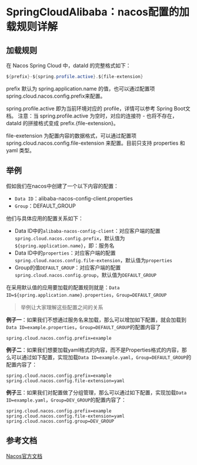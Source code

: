 # SpringCloudAlibaba：nacos配置的加载规则详解

## 加载规则

在 Nacos Spring Cloud 中，dataId 的完整格式如下：

```java
${prefix}-${spring.profile.active}.${file-extension}
```

prefix 默认为 spring.application.name 的值，也可以通过配置项 spring.cloud.nacos.config.prefix来配置。

spring.profile.active 即为当前环境对应的 profile，详情可以参考 Spring Boot文档。 注意：当 spring.profile.active 为空时，对应的连接符 - 也将不存在，dataId 的拼接格式变成 prefix.{file-extension}。

file-exetension 为配置内容的数据格式，可以通过配置项 spring.cloud.nacos.config.file-extension 来配置。目前只支持 properties 和 yaml 类型。

## 举例

假如我们在nacos中创建了一个以下内容的配置：

- `Data ID`：alibaba-nacos-config-client.properties
- `Group`：DEFAULT_GROUP

他们与具体应用的配置关系如下：

- Data ID中的`alibaba-nacos-config-client`：对应客户端的配置`spring.cloud.nacos.config.prefix`，默认值为`${spring.application.name}`，即：服务名
- Data ID中的`properties`：对应客户端的配置`spring.cloud.nacos.config.file-extension`，默认值为`properties`
- Group的值`DEFAULT_GROUP`：对应客户端的配置`spring.cloud.nacos.config.group`，默认值为`DEFAULT_GROUP`

在采用默认值的应用要加载的配置规则就是：`Data ID=${spring.application.name}.properties`，`Group=DEFAULT_GROUP`

> 举例让大家理解这些配置之间的关系

**例子一**：如果我们不想通过服务名来加载，那么可以增加如下配置，就会加载到`Data ID=example.properties`，`Group=DEFAULT_GROUP`的配置内容了

```properties
spring.cloud.nacos.config.prefix=example
```

**例子二**：如果我们想要加载yaml格式的内容，而不是Properties格式的内容，那么可以通过如下配置，实现加载`Data ID=example.yaml`，`Group=DEFAULT_GROUP`的配置内容了：

```properties
spring.cloud.nacos.config.prefix=example
spring.cloud.nacos.config.file-extension=yaml
```

**例子三**：如果我们对配置做了分组管理，那么可以通过如下配置，实现加载`Data ID=example.yaml`，`Group=DEV_GROUP`的配置内容了：

```properties
spring.cloud.nacos.config.prefix=example
spring.cloud.nacos.config.file-extension=yaml
spring.cloud.nacos.config.group=DEV_GROUP
```

## 参考文档

[Nacos官方文档](https://nacos.io/zh-cn/docs/what-is-nacos.html)